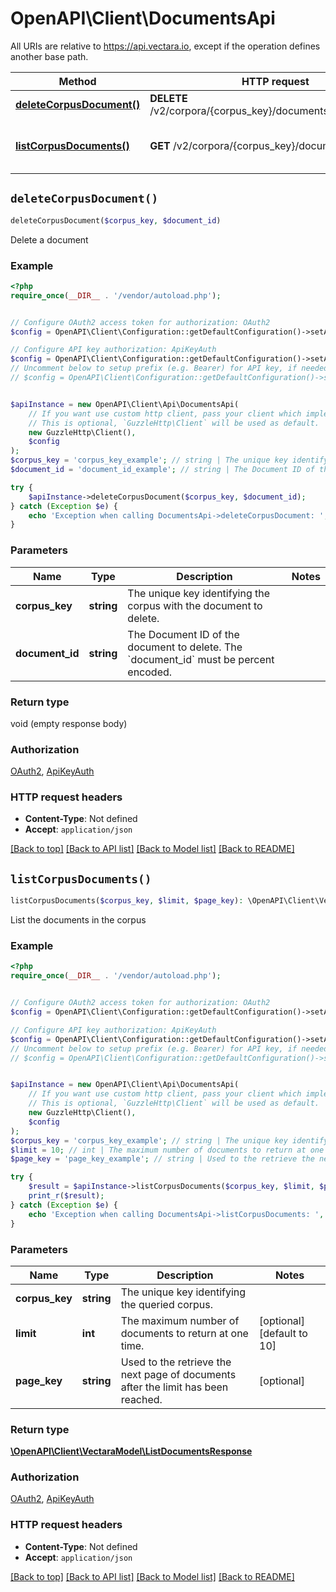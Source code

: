 # OpenAPI\Client\DocumentsApi

All URIs are relative to https://api.vectara.io, except if the operation defines another base path.

| Method | HTTP request | Description |
| ------------- | ------------- | ------------- |
| [**deleteCorpusDocument()**](DocumentsApi.md#deleteCorpusDocument) | **DELETE** /v2/corpora/{corpus_key}/documents/{document_id} | Delete a document |
| [**listCorpusDocuments()**](DocumentsApi.md#listCorpusDocuments) | **GET** /v2/corpora/{corpus_key}/documents | List the documents in the corpus |


## `deleteCorpusDocument()`

```php
deleteCorpusDocument($corpus_key, $document_id)
```

Delete a document

### Example

```php
<?php
require_once(__DIR__ . '/vendor/autoload.php');


// Configure OAuth2 access token for authorization: OAuth2
$config = OpenAPI\Client\Configuration::getDefaultConfiguration()->setAccessToken('YOUR_ACCESS_TOKEN');

// Configure API key authorization: ApiKeyAuth
$config = OpenAPI\Client\Configuration::getDefaultConfiguration()->setApiKey('x-api-key', 'YOUR_API_KEY');
// Uncomment below to setup prefix (e.g. Bearer) for API key, if needed
// $config = OpenAPI\Client\Configuration::getDefaultConfiguration()->setApiKeyPrefix('x-api-key', 'Bearer');


$apiInstance = new OpenAPI\Client\Api\DocumentsApi(
    // If you want use custom http client, pass your client which implements `GuzzleHttp\ClientInterface`.
    // This is optional, `GuzzleHttp\Client` will be used as default.
    new GuzzleHttp\Client(),
    $config
);
$corpus_key = 'corpus_key_example'; // string | The unique key identifying the corpus with the document to delete.
$document_id = 'document_id_example'; // string | The Document ID of the document to delete. The `document_id` must be percent encoded.

try {
    $apiInstance->deleteCorpusDocument($corpus_key, $document_id);
} catch (Exception $e) {
    echo 'Exception when calling DocumentsApi->deleteCorpusDocument: ', $e->getMessage(), PHP_EOL;
}
```

### Parameters

| Name | Type | Description  | Notes |
| ------------- | ------------- | ------------- | ------------- |
| **corpus_key** | **string**| The unique key identifying the corpus with the document to delete. | |
| **document_id** | **string**| The Document ID of the document to delete. The &#x60;document_id&#x60; must be percent encoded. | |

### Return type

void (empty response body)

### Authorization

[OAuth2](../../README.md#OAuth2), [ApiKeyAuth](../../README.md#ApiKeyAuth)

### HTTP request headers

- **Content-Type**: Not defined
- **Accept**: `application/json`

[[Back to top]](#) [[Back to API list]](../../README.md#endpoints)
[[Back to Model list]](../../README.md#models)
[[Back to README]](../../README.md)

## `listCorpusDocuments()`

```php
listCorpusDocuments($corpus_key, $limit, $page_key): \OpenAPI\Client\VectaraModel\ListDocumentsResponse
```

List the documents in the corpus

### Example

```php
<?php
require_once(__DIR__ . '/vendor/autoload.php');


// Configure OAuth2 access token for authorization: OAuth2
$config = OpenAPI\Client\Configuration::getDefaultConfiguration()->setAccessToken('YOUR_ACCESS_TOKEN');

// Configure API key authorization: ApiKeyAuth
$config = OpenAPI\Client\Configuration::getDefaultConfiguration()->setApiKey('x-api-key', 'YOUR_API_KEY');
// Uncomment below to setup prefix (e.g. Bearer) for API key, if needed
// $config = OpenAPI\Client\Configuration::getDefaultConfiguration()->setApiKeyPrefix('x-api-key', 'Bearer');


$apiInstance = new OpenAPI\Client\Api\DocumentsApi(
    // If you want use custom http client, pass your client which implements `GuzzleHttp\ClientInterface`.
    // This is optional, `GuzzleHttp\Client` will be used as default.
    new GuzzleHttp\Client(),
    $config
);
$corpus_key = 'corpus_key_example'; // string | The unique key identifying the queried corpus.
$limit = 10; // int | The maximum number of documents to return at one time.
$page_key = 'page_key_example'; // string | Used to the retrieve the next page of documents after the limit has been reached.

try {
    $result = $apiInstance->listCorpusDocuments($corpus_key, $limit, $page_key);
    print_r($result);
} catch (Exception $e) {
    echo 'Exception when calling DocumentsApi->listCorpusDocuments: ', $e->getMessage(), PHP_EOL;
}
```

### Parameters

| Name | Type | Description  | Notes |
| ------------- | ------------- | ------------- | ------------- |
| **corpus_key** | **string**| The unique key identifying the queried corpus. | |
| **limit** | **int**| The maximum number of documents to return at one time. | [optional] [default to 10] |
| **page_key** | **string**| Used to the retrieve the next page of documents after the limit has been reached. | [optional] |

### Return type

[**\OpenAPI\Client\VectaraModel\ListDocumentsResponse**](../Model/ListDocumentsResponse.md)

### Authorization

[OAuth2](../../README.md#OAuth2), [ApiKeyAuth](../../README.md#ApiKeyAuth)

### HTTP request headers

- **Content-Type**: Not defined
- **Accept**: `application/json`

[[Back to top]](#) [[Back to API list]](../../README.md#endpoints)
[[Back to Model list]](../../README.md#models)
[[Back to README]](../../README.md)
